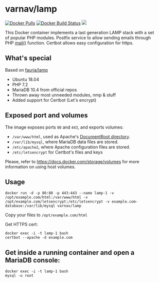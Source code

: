 varnav/lamp
==========

[![Docker Pulls](https://img.shields.io/docker/pulls/varnav/lamp.svg?style=plastic)](https://hub.docker.com/r/varnav/lamp/)
[![Docker Build Status](https://api.travis-ci.com/varnav/lamp-docker.svg?branch=master)](https://travis-ci.com/varnav/lamp-docker#)
[![](https://images.microbadger.com/badges/image/varnav/lamp.svg)](https://microbadger.com/images/varnav/lamp "varnav/lamp")

This Docker container implements a last generation LAMP stack with a set of popular PHP modules. Postfix service to allow sending emails through PHP [mail()](http://php.net/manual/en/function.mail.php) function. Certbot allows easy configuration for https.

## What's special

Based on [fauria/lamp](https://github.com/fauria/docker-lamp)

* Ubuntu 18.04
* PHP 7.2
* MariaDB 10.4 from official repos
* Thrown away most unneeded modules, nmp & stuff
* Added support for Certbot (Let's encrypt)

## Exposed port and volumes

The image exposes ports `80` and `443`, and exports volumes:

* `/var/www/html`, used as Apache's [DocumentRoot directory](http://httpd.apache.org/docs/2.4/en/mod/core.html#documentroot).
* `/var/lib/mysql`, where MariaDB data files are stored.
* `/etc/apache2`, where Apache configuration files are stored.
* `/etc/letsencrypt` for Certbot's files and keys

Please, refer to https://docs.docker.com/storage/volumes for more information on using host volumes.

## Usage

```
docker run -d -p 80:80 -p 443:443 --name lamp-1 -v /opt/example.com/html:/var/www/html -v /opt/example.com/letsencrypt:/etc/letsencrypt -v example.com-database:/var/lib/mysql varnav/lamp
```

Copy your files to `/opt/example.com/html`

Get HTTPS cert:

```
docker exec -i -t lamp-1 bash
certbot --apache -d example.com
```

## Get inside a running container and open a MariaDB console:

```
docker exec -i -t lamp-1 bash
mysql -u root
```
